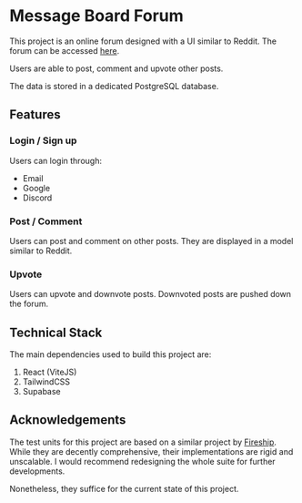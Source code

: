 # Message Board Forum

This project is an online forum designed with a UI similar to Reddit. The forum can be accessed [here](https://roereresupabaseforum.netlify.app/).

Users are able to post, comment and upvote other posts.

The data is stored in a dedicated PostgreSQL database.

## Features

### Login / Sign up

Users can login through:

* Email
* Google
* Discord

### Post / Comment

Users can post and comment on other posts. They are displayed in a model similar to Reddit.

### Upvote

Users can upvote and downvote posts. Downvoted posts are pushed down the forum.

## Technical Stack

The main dependencies used to build this project are:

1. React (ViteJS)
2. TailwindCSS
3. Supabase

## Acknowledgements

The test units for this project are based on a similar project by [Fireship](https://github.com/fireship-io). While they are decently comprehensive, their implementations are rigid and unscalable. I would recommend redesigning the whole suite for further developments.

Nonetheless, they suffice for the current state of this project.